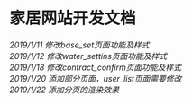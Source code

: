# 家居网站开发文档
*2019/1/11 修改base_set页面功能及样式*  
*2019/1/12 修改water_settins页面功能及样式*  
*2019/1/18 修改contract_confirm页面功能及样式*  
*2019/1/20 添加部分页面，user_list页面需要修改*  
*2019/1/22 添加分页的渲染效果*  
